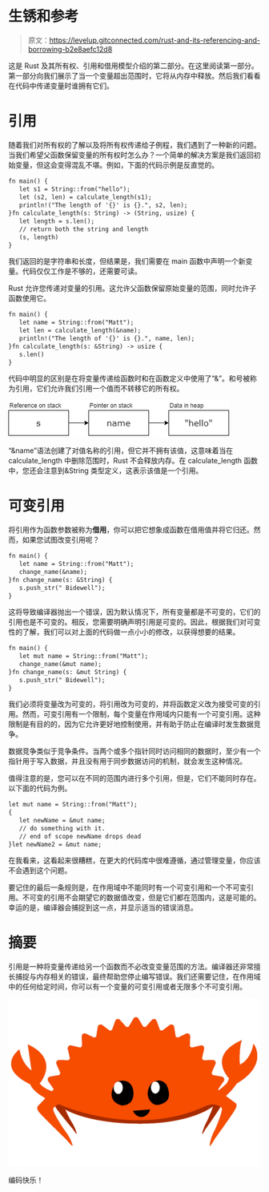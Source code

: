 # 生锈和参考

> 原文：<https://levelup.gitconnected.com/rust-and-its-referencing-and-borrowing-b2e8aefc12d8>

这是 Rust 及其所有权、引用和借用模型介绍的第二部分。在这里阅读第一部分。第一部分向我们展示了当一个变量超出范围时，它将从内存中释放。然后我们看看在代码中传递变量时谁拥有它们。

# 引用

随着我们对所有权的了解以及将所有权传递给子例程，我们遇到了一种新的问题。当我们希望父函数保留变量的所有权时怎么办？一个简单的解决方案是我们返回初始变量，但这会变得混乱不堪。例如，下面的代码示例是反直觉的。

```
fn main() {   
   let s1 = String::from("hello");
   let (s2, len) = calculate_length(s1);
   println!("The length of '{}' is {}.", s2, len);
}fn calculate_length(s: String) -> (String, usize) {
   let length = s.len();
   // return both the string and length
   (s, length)
}
```

我们返回的是字符串和长度，但结果是，我们需要在 main 函数中声明一个新变量。代码仅仅工作是不够的，还需要可读。

Rust 允许您传递对变量的引用。这允许父函数保留原始变量的范围，同时允许子函数使用它。

```
fn main() {
   let name = String::from("Matt");
   let len = calculate_length(&name);
   println!("The length of '{}' is {}.", name, len);
}fn calculate_length(s: &String) -> usize {
   s.len()
}
```

代码中明显的区别是在将变量传递给函数时和在函数定义中使用了“&”。和号被称为引用，它们允许我们引用一个值而不转移它的所有权。

![](img/b4e7e91ccd0f24190489a07abb103acb.png)

“&name”语法创建了对值名称的引用，但它并不拥有该值，这意味着当在 calculate_length 中删除范围时，Rust 不会释放内存。在 calculate_length 函数中，您还会注意到&String 类型定义，这表示该值是一个引用。

# 可变引用

将引用作为函数参数被称为**借用**，你可以把它想象成函数在借用值并将它归还。然而，如果您试图改变引用呢？

```
fn main() {
   let name = String::from("Matt");
   change_name(&name);
}fn change_name(s: &String) {
   s.push_str(" Bidewell");
}
```

这将导致编译器抛出一个错误，因为默认情况下，所有变量都是不可变的，它们的引用也是不可变的。相反，您需要明确声明引用是可变的。因此，根据我们对可变性的了解，我们可以对上面的代码做一点小小的修改，以获得想要的结果。

```
fn main() {
   let mut name = String::from("Matt");
   change_name(&mut name);
}fn change_name(s: &mut String) {
   s.push_str(" Bidewell");
}
```

我们必须将变量改为可变的，将引用改为可变的，并将函数定义改为接受可变的引用。然而，可变引用有一个限制，每个变量在作用域内只能有一个可变引用。这种限制是有目的的，因为它允许更好地控制使用，并有助于防止在编译时发生数据竞争。

数据竞争类似于竞争条件。当两个或多个指针同时访问相同的数据时，至少有一个指针用于写入数据，并且没有用于同步数据访问的机制，就会发生这种情况。

值得注意的是，您可以在不同的范围内进行多个引用，但是，它们不能同时存在。以下面的代码为例。

```
let mut name = String::from("Matt");
{
   let newName = &mut name;
   // do something with it.
   // end of scope newName drops dead
}let newName2 = &mut name;
```

在我看来，这看起来很糟糕，在更大的代码库中很难遵循，通过管理变量，你应该不会遇到这个问题。

要记住的最后一条规则是，在作用域中不能同时有一个可变引用和一个不可变引用。不可变的引用不会期望它的数据值改变，但是它们都在范围内，这是可能的。幸运的是，编译器会捕捉到这一点，并显示适当的错误消息。

# 摘要

引用是一种将变量传递给另一个函数而不必改变变量范围的方法。编译器还非常擅长捕捉与内存相关的错误，最终帮助您停止编写错误。我们还需要记住，在作用域中的任何给定时间，你可以有一个变量的可变引用或者无限多个不可变引用。

![](img/7cdfe9d85c6f7a575a585f5025af66e3.png)

编码快乐！